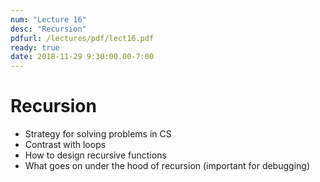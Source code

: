 ```yaml
---
num: "Lecture 16"
desc: "Recursion"
pdfurl: /lectures/pdf/lect16.pdf
ready: true
date: 2018-11-29 9:30:00.00-7:00
---
```


# Recursion
* Strategy for solving problems in CS
* Contrast with loops
* How to design recursive functions
* What goes on under the hood of recursion (important for debugging)